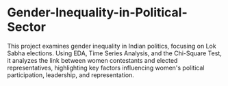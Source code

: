 # Gender-Inequality-in-Political-Sector
This project examines gender inequality in Indian politics, focusing on Lok Sabha elections. Using EDA, Time Series Analysis, and the Chi-Square Test, it analyzes the link between women contestants and elected representatives, highlighting key factors influencing women's political participation, leadership, and representation.
